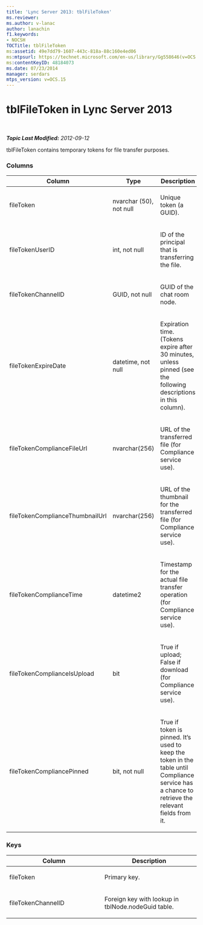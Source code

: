 ```yaml
---
title: 'Lync Server 2013: tblFileToken'
ms.reviewer: 
ms.author: v-lanac
author: lanachin
f1.keywords:
- NOCSH
TOCTitle: tblFileToken
ms:assetid: 49e7dd79-1607-443c-818a-88c160e4ed06
ms:mtpsurl: https://technet.microsoft.com/en-us/library/Gg558646(v=OCS.15)
ms:contentKeyID: 48184073
ms.date: 07/23/2014
manager: serdars
mtps_version: v=OCS.15
---
```


<div data-xmlns="http://www.w3.org/1999/xhtml">

<div class="topic" data-xmlns="http://www.w3.org/1999/xhtml" data-msxsl="urn:schemas-microsoft-com:xslt" data-cs="https://msdn.microsoft.com/">

<div data-asp="https://msdn2.microsoft.com/asp">

# tblFileToken in Lync Server 2013

</div>

<div id="mainSection">

<div id="mainBody">

<span> </span>

_**Topic Last Modified:** 2012-09-12_

tblFileToken contains temporary tokens for file transfer purposes.

### Columns

<table>
<colgroup>
<col style="width: 33%" />
<col style="width: 33%" />
<col style="width: 33%" />
</colgroup>
<thead>
<tr class="header">
<th>Column</th>
<th>Type</th>
<th>Description</th>
</tr>
</thead>
<tbody>
<tr class="odd">
<td><p>fileToken</p></td>
<td><p>nvarchar (50), not null</p></td>
<td><p>Unique token (a GUID).</p></td>
</tr>
<tr class="even">
<td><p>fileTokenUserID</p></td>
<td><p>int, not null</p></td>
<td><p>ID of the principal that is transferring the file.</p></td>
</tr>
<tr class="odd">
<td><p>fileTokenChannelID</p></td>
<td><p>GUID, not null</p></td>
<td><p>GUID of the chat room node.</p></td>
</tr>
<tr class="even">
<td><p>fileTokenExpireDate</p></td>
<td><p>datetime, not null</p></td>
<td><p>Expiration time. (Tokens expire after 30 minutes, unless pinned (see the following descriptions in this column).</p></td>
</tr>
<tr class="odd">
<td><p>fileTokenComplianceFileUrl</p></td>
<td><p>nvarchar(256)</p></td>
<td><p>URL of the transferred file (for Compliance service use).</p></td>
</tr>
<tr class="even">
<td><p>fileTokenComplianceThumbnailUrl</p></td>
<td><p>nvarchar(256)</p></td>
<td><p>URL of the thumbnail for the transferred file (for Compliance service use).</p></td>
</tr>
<tr class="odd">
<td><p>fileTokenComplianceTime</p></td>
<td><p>datetime2</p></td>
<td><p>Timestamp for the actual file transfer operation (for Compliance service use).</p></td>
</tr>
<tr class="even">
<td><p>fileTokenComplianceIsUpload</p></td>
<td><p>bit</p></td>
<td><p>True if upload; False if download (for Compliance service use).</p></td>
</tr>
<tr class="odd">
<td><p>fileTokenCompliancePinned</p></td>
<td><p>bit, not null</p></td>
<td><p>True if token is pinned. It’s used to keep the token in the table until Compliance service has a chance to retrieve the relevant fields from it.</p></td>
</tr>
</tbody>
</table>


### Keys

<table>
<colgroup>
<col style="width: 50%" />
<col style="width: 50%" />
</colgroup>
<thead>
<tr class="header">
<th>Column</th>
<th>Description</th>
</tr>
</thead>
<tbody>
<tr class="odd">
<td><p>fileToken</p></td>
<td><p>Primary key.</p></td>
</tr>
<tr class="even">
<td><p>fileTokenChannelID</p></td>
<td><p>Foreign key with lookup in tblNode.nodeGuid table.</p></td>
</tr>
</tbody>
</table>


</div>

<span> </span>

</div>

</div>

</div>

